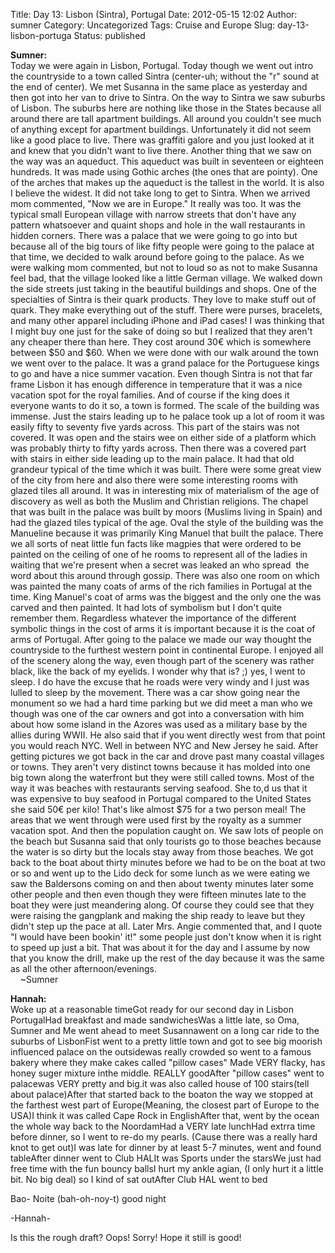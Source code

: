 Title: Day 13: Lisbon (Sintra), Portugal
Date: 2012-05-15 12:02
Author: sumner
Category: Uncategorized
Tags: Cruise and Europe
Slug: day-13-lisbon-portuga
Status: published

**Sumner:**  
Today we were again in Lisbon, Portugal. Today though we went out intro
the countryside to a town called Sintra (center-uh; without the "r"
sound at the end of center). We met Susanna in the same place as
yesterday and then got into her van to drive to Sintra. On the way to
Sintra we saw suburbs of Lisbon. The suburbs here are nothing like those
in the States because all around there are tall apartment buildings. All
around you couldn't see much of anything except for apartment buildings.
Unfortunately it did not seem like a good place to live. There was
graffiti galore and you just looked at it and knew that you didn't want
to live there. Another thing that we saw on the way was an aqueduct.
This aqueduct was built in seventeen or eighteen hundreds. It was made
using Gothic arches (the ones that are pointy). One of the arches that
makes up the aqueduct is the tallest in the world. It is also I believe
the widest. It did not take long to get to Sintra. When we arrived mom
commented, "Now we are in Europe." It really was too. It was the typical
small European village with narrow streets that don't have any pattern
whatsoever and quaint shops and hole in the wall restaurants in hidden
corners. There was a palace that we were going to go into but because
all of the big tours of like fifty people were going to the palace at
that time, we decided to walk around before going to the palace. As we
were walking mom commented, but not to loud so as not to make Susanna
feel bad, that the village looked like a little German village. We
walked down the side streets just taking in the beautiful buildings and
shops. One of the specialties of Sintra is their quark products. They
love to make stuff out of quark. They make everything out of the stuff.
There were purses, bracelets, and many other apparel including iPhone
and iPad cases! I was thinking that I might buy one just for the sake of
doing so but I realized that they aren't any cheaper there than here.
They cost around 30€ which is somewhere between \$50 and \$60. When we
were done with our walk around the town we went over to the palace. It
was a grand palace for the Portuguese kings to go and have a nice summer
vacation. Even though Sintra is not that far frame Lisbon it has enough
difference in temperature that it was a nice vacation spot for the royal
families. And of course if the king does it everyone wants to do it so,
a town is formed. The scale of the building was immense. Just the
stairs leading up to he palace took up a lot of room it was easily fifty
to seventy five yards across. This part of the stairs was not covered.
It was open and the stairs wee on either side of a platform which was
probably thirty to fifty yards across. Then there was a covered part
with stairs in either side leading up to the main palace. It had that
old grandeur typical of the time which it was built. There were some
great view of the city from here and also there were some interesting
rooms with glazed tiles all around. It was in interesting mix of
materialism of the age of discovery as well as both the Muslim and
Christian religions. The chapel that was built in the palace was built
by moors (Muslims living in Spain) and had the glazed tiles typical of
the age. Oval the style of the building was the Manueline because it was
primarily King Manuel that built the palace. There we all sorts of neat
little fun facts like magpies that were ordered to be painted on the
ceiling of one of he rooms to represent all of the ladies in waiting
that we're present when a secret was leaked an who spread  the word
about this around through gossip. There was also one room on which was
painted the many coats of arms of the rich families in Portugal at the
time. King Manuel's coat of arms was the biggest and the only one the
was carved and then painted. It had lots of symbolism but I don't quite
remember them. Regardless whatever the importance of the different
symbolic things in the cost of arms it is important because it is the
coat of arms of Portugal. After going to the palace we made our way
thought the countryside to the furthest western point in continental
Europe. I enjoyed all of the scenery along the way, even though part of
the scenery was rather black, like the back of my eyelids. I wonder why
that is? ;) yes, I went to sleep. I do have the excuse that he roads
were very windy and I just was lulled to sleep by the movement. There
was a car show going near the monument so we had a hard time parking but
we did meet a man who we though was one of the car owners and got into a
conversation with him about how some island in the Azores was used as a
military base by the allies during WWII. He also said that if you went
directly west from that point you would reach NYC. Well in between NYC
and New Jersey he said. After getting pictures we got back in the car
and drove past many coastal villages or towns. They aren't very distinct
towns because it has molded into one big town along the waterfront but
they were still called towns. Most of the way it was beaches with
restaurants serving seafood. She to,d us that it was expensive to buy
seafood in Portugal compared to the United States she said 50€ per kilo!
That's like almost \$75 for a two person meal! The areas that we went
through were used first by the royalty as a summer vacation spot. And
then the population caught on. We saw lots of people on the beach but
Susanna said that only tourists go to those beaches because the water is
so dirty but the locals stay away from those beaches. We got back to the
boat about thirty minutes before we had to be on the boat at two or so
and went up to the Lido deck for some lunch as we were eating we saw the
Baldersons coming on and then about twenty minutes later some other
people and then even though they were fifteen minutes late to the boat
they were just meandering along. Of course they could see that they were
raising the gangplank and making the ship ready to leave but they didn't
step up the pace at all. Later Mrs. Angie commented that, and I quote "I
would have been bookin' it!" some people just don't know when it is
right to speed up just a bit. That was about it for the day and I assume
by now that you know the drill, make up the rest of the day because it
was the same as all the other afternoon/evenings.  
    \~Sumner

**Hannah:**  
Woke up at a reasonable timeGot ready for our second day in Lisbon
PortugalHad breakfast and made sandwichesWas a little late, so Oma,
Sumner and Me went ahead to meet Susannawent on a long car ride to the
suburbs of LisbonFist went to a pretty little town and got to see big
moorish influenced palace on the outsidewas really crowded so went to a
famous bakery where they make cakes called "pillow cases" Made VERY
flacky, has honey suger mixture inthe middle. REALLY goodAfter "pillow
cases" went to palacewas VERY pretty and big.it was also called house of
100 stairs(tell about palace)After that started back to the boaton the
way we stopped at the farthest west part of Europe(Meaning, the closest
part of Europe to the USA)I think it was called Cape Rock in
EnglishAfter that, went by the ocean the whole way back to the
NoordamHad a VERY late lunchHad extrra time before dinner, so I went to
re-do my pearls. (Cause there was a really hard knot to get out)I was
late for dinner by at least 5-7 minutes, went and found tableAfter
dinner went to Club HALIt was Sports under the starsWe just had free
time with the fun bouncy ballsI hurt my ankle agian, (I only hurt it a
little bit. No big deal) so I kind of sat outAfter Club HAL went to bed  
  
  
Bao- Noite (bah-oh-noy-t) good night  
  
  
-Hannah-  
  
  
Is this the rough draft? Oops! Sorry! Hope it still is good!
